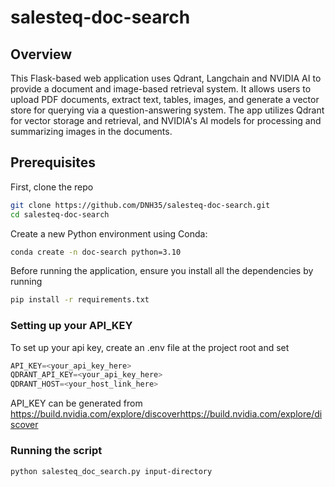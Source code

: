 # salesteq-doc-search

## Overview

This Flask-based web application uses Qdrant, Langchain and NVIDIA AI to provide a document and image-based retrieval system. It allows users to upload PDF documents, extract text, tables, images, and generate a vector store for querying via a question-answering system. The app utilizes Qdrant for vector storage and retrieval, and NVIDIA's AI models for processing and summarizing images in the documents.

## Prerequisites
First, clone the repo
```bash
git clone https://github.com/DNH35/salesteq-doc-search.git
cd salesteq-doc-search
```
Create a new Python environment using Conda:
```bash
conda create -n doc-search python=3.10
```
Before running the application, ensure you install all the dependencies by running
  ```bash
  pip install -r requirements.txt
   ```

### Setting up your API_KEY
To set up your api key, create an .env file at the project root and set 
```python
API_KEY=<your_api_key_here>
QDRANT_API_KEY=<your_api_key_here>
QDRANT_HOST=<your_host_link_here>
 ```

API_KEY can be generated from https://build.nvidia.com/explore/discoverhttps://build.nvidia.com/explore/discover
### Running the script
```bash
python salesteq_doc_search.py input-directory
```